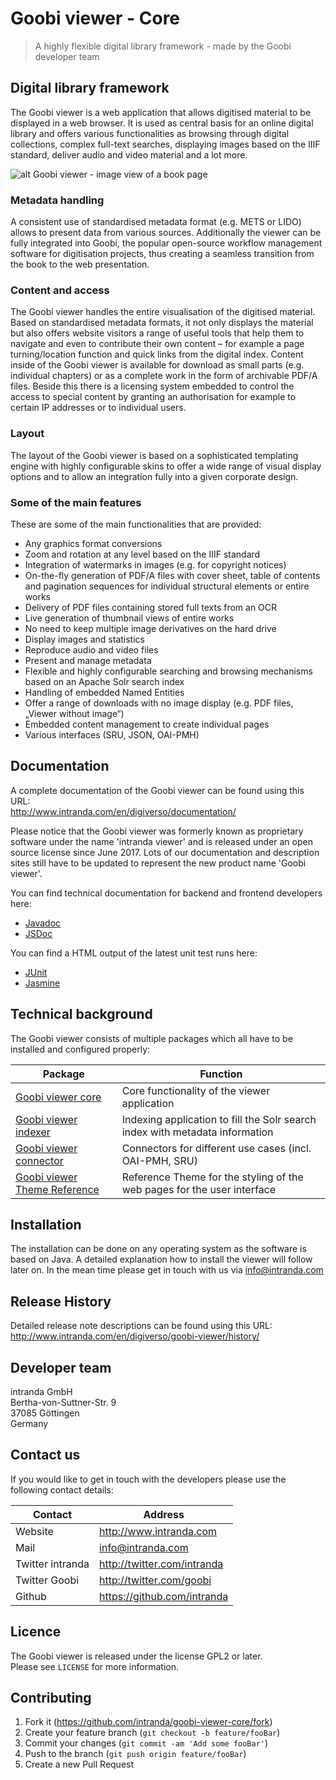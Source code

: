# Goobi viewer - Core
> A highly flexible digital library framework - made by the Goobi developer team


## Digital library framework
The Goobi viewer is a web application that allows digitised material to be displayed in a web browser. It is used as central basis for an online digital library and offers various functionalities as browsing through digital collections, complex full-text searches, displaying images based on the IIIF standard, deliver audio and video material and a lot more. 

![alt Goobi viewer - image view of a book page](doc/images/goobi_viewer_theme_reference_image_display.png "Goobi viewer - image view of a book page")


### Metadata handling
A consistent use of standardised metadata format (e.g. METS or LIDO) allows to present data from various sources. Additionally the viewer can be fully integrated into Goobi, the popular open-source workflow management software for digitisation projects, thus creating a seamless transition from the book to the web presentation.

### Content and access
The Goobi viewer handles the entire visualisation of the digitised material. Based on standardised metadata formats, it not only displays the material but also offers website visitors a range of useful tools that help them to navigate and even to contribute their own content – for example a page turning/location function and quick links from the digital index. 
Content inside of the Goobi viewer is available for download as small parts (e.g. individual chapters) or as a complete work in the form of archivable PDF/A files. Beside this there is a licensing system embedded to control the access to special content by granting an authorisation for example to certain IP addresses or to individual users.

### Layout
The layout of the Goobi viewer is based on a sophisticated templating engine with highly configurable skins to offer a wide range of visual display options and to allow an integration fully into a given corporate design.

### Some of the main features
These are some of the main functionalities that are provided:

- Any graphics format conversions
- Zoom and rotation at any level based on the IIIF standard
- Integration of watermarks in images (e.g. for copyright notices)
- On-the-fly generation of PDF/A files with cover sheet, table of contents and pagination sequences for individual structural elements or entire works
- Delivery of PDF files containing stored full texts from an OCR
- Live generation of thumbnail views of entire works
- No need to keep multiple image derivatives on the hard drive
- Display images and statistics
- Reproduce audio and video files
- Present and manage metadata
- Flexible and highly configurable searching and browsing mechanisms based on an Apache Solr search index
- Handling of embedded Named Entities
- Offer a range of downloads with no image display (e.g. PDF files, „Viewer without image“)
- Embedded content management to create individual pages
- Various interfaces (SRU, JSON, OAI-PMH)

## Documentation
A complete documentation of the Goobi viewer can be found using this URL:  
<http://www.intranda.com/en/digiverso/documentation/>

Please notice that the Goobi viewer was formerly known as proprietary software under the name 'intranda viewer' and is released under an open source license since June 2017. Lots of our documentation and description sites still have to be updated to represent the new product name 'Goobi viewer'.

You can find technical documentation for backend and frontend developers here:
- [Javadoc](https://intranda.github.io/goobi-viewer-core/goobi-viewer-core/doc/javadoc/index.html)
- [JSDoc](https://intranda.github.io/goobi-viewer-core/goobi-viewer-core/doc/jsdoc/index.html)

You can find a HTML output of the latest unit test runs here:
- [JUnit](https://intranda.github.io/goobi-viewer-core/goobi-viewer-core/test-reports-html/)
- [Jasmine](https://intranda.github.io/goobi-viewer-core/goobi-viewer-core/test-reports-karma/)

## Technical background

The Goobi viewer consists of multiple packages which all have to be installed and configured properly:

| Package                                                                                  | Function                                                                     |
| ------                                                                                   | ------                                                                       |
| [Goobi viewer core](https://github.com/intranda/goobi-viewer-core)                       | Core functionality of the viewer application                                 |
| [Goobi viewer indexer](https://github.com/intranda/goobi-viewer-indexer)                 | Indexing application to fill the Solr search index with metadata information |
| [Goobi viewer connector](https://github.com/intranda/goobi-viewer-connector)             | Connectors for different use cases (incl. OAI-PMH, SRU)                      |
| [Goobi viewer Theme Reference](https://github.com/intranda/goobi-viewer-theme-reference) | Reference Theme for the styling of the web pages for the user interface      |

## Installation
The installation can be done on any operating system as the software is based on Java. A detailed explanation how to install the viewer will follow later on. In the mean time please get in touch with us via <info@intranda.com>

## Release History
Detailed release note descriptions can be found using this URL:  
<http://www.intranda.com/en/digiverso/goobi-viewer/history/>

## Developer team
intranda GmbH  
Bertha-von-Suttner-Str. 9  
37085 Göttingen  
Germany

## Contact us
If you would like to get in touch with the developers please use the following contact details:

| Contact          |Address                        |
| ------           | ------                        |
| Website          | <http://www.intranda.com>     |
| Mail             | <info@intranda.com>           |
| Twitter intranda | <http://twitter.com/intranda> |
| Twitter Goobi    | <http://twitter.com/goobi>    |
| Github           | <https://github.com/intranda> |

## Licence
The Goobi viewer is released under the license GPL2 or later.  
Please see ``LICENSE`` for more information.


## Contributing

1. Fork it (<https://github.com/intranda/goobi-viewer-core/fork>)
2. Create your feature branch (`git checkout -b feature/fooBar`)
3. Commit your changes (`git commit -am 'Add some fooBar'`)
4. Push to the branch (`git push origin feature/fooBar`)
5. Create a new Pull Request
